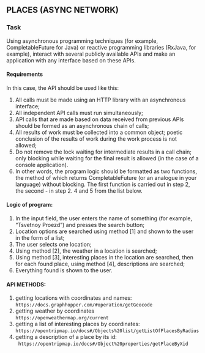 ## PLACES (ASYNC NETWORK)  

### Task  
Using asynchronous programming techniques (for example, CompletableFuture for Java) or reactive programming libraries (RxJava, for example), interact with several publicly available APIs and make an application with any interface based on these APIs. 

#### Requirements  
In this case, the API should be used like this:  
1. All calls must be made using an HTTP library with an asynchronous interface;  
2. All independent API calls must run simultaneously;  
3. API calls that are made based on data received from previous APIs should be formed as an asynchronous chain of calls;  
4. All results of work must be collected into a common object; poetic conclusion of the results of work during the work process is not allowed;  
5. Do not remove the lock waiting for intermediate results in a call chain; only blocking while waiting for the final result is allowed (in the case of a console application).  
6. In other words, the program logic should be formatted as two functions, the method of which returns CompletableFuture (or an analogue in your language) without blocking. The first function is carried out in step 2, the second - in step 2. 4 and 5 from the list below.  
#### Logic of program:  
1. In the input field, the user enters the name of something (for example, “Tsvetnoy Proezd”) and presses the search button;  
2. Location options are searched using method [1] and shown to the user in the form of a list;  
3. The user selects one location;  
4. Using method [2], the weather in a location is searched;  
5. Using method [3], interesting places in the location are searched, then for each found place, using method [4], descriptions are searched;  
6. Everything found is shown to the user.  

#### API METHODS:  
1. getting locations with coordinates and names:  
`https://docs.graphhopper.com/#operation/getGeocode`  
2. getting weather by coordinates   
`https://openweathermap.org/current`  
3. getting a list of interesting places by coordinates:  
`https://opentripmap.io/docs#/Objects%20list/getListOfPlacesByRadius`  
4. getting a description of a place by its id:  
` https://opentripmap.io/docs#/Object%20properties/getPlaceByXid`  


